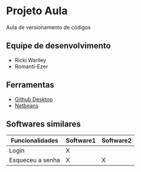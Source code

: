 # Projeto Aula

Aula de versionamento de códigos

## Equipe de desenvolvimento

* Ricki Warlley
* Romanti-Ezer

## Ferramentas

* [Github Desktop](https://desktop.github.com/)
* [Netbeans](https://netbeans.org/)

## Softwares similares

Funcionalidades | Software1 | Software2 | 
--------------- | --------- | --------- |
Login           |     X     |           |
Esqueceu a senha|     X     |     X     |

